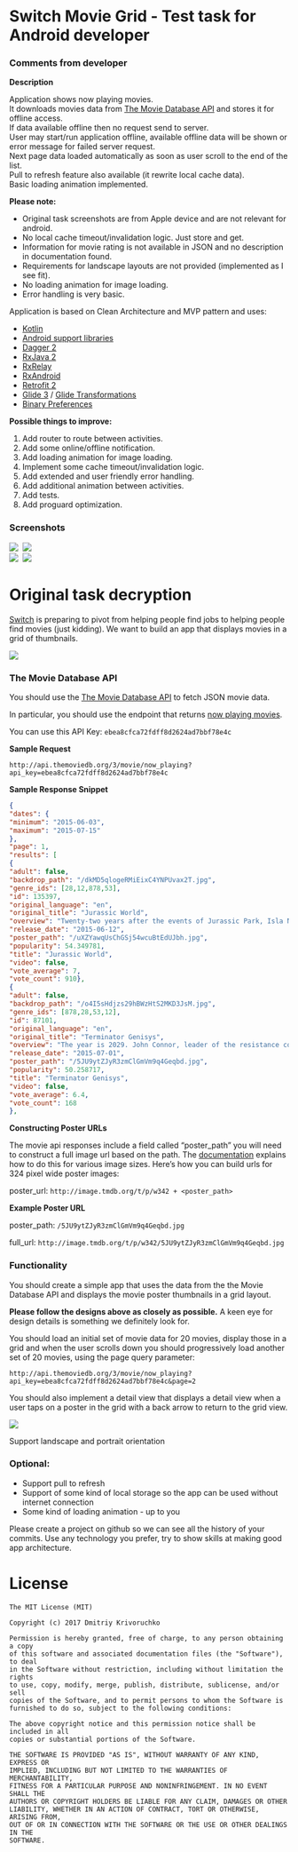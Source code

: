 # Switch Movie Grid - Test task for Android developer

### Comments from developer

**Description**

Application shows now playing movies.<br>
It downloads movies data from [The Movie Database API](http://docs.themoviedb.apiary.io/#) and stores it for offline access.<br>
If data available offline then no request send to server.<br>
User may start/run application offline, available offline data will be shown or error message for failed server request.<br>
Next page data loaded automatically as soon as user scroll to the end of the list.<br>
Pull to refresh feature also available (it rewrite local cache data).<br>
Basic loading animation implemented.

**Please note:**
* Original task screenshots are from Apple device and are not relevant for android.
* No local cache timeout/invalidation logic. Just store and get.
* Information for movie rating is not available in JSON and no description in documentation found.
* Requirements for landscape layouts are not provided (implemented as I see fit).
* No loading animation for image loading.
* Error handling is very basic.

Application is based on Clean Architecture and MVP pattern and uses:
* [Kotlin](https://kotlinlang.org)
* [Android support libraries](https://developer.android.com/topic/libraries/support-library/index.html)
* [Dagger 2](https://github.com/google/dagger)
* [RxJava 2](https://github.com/ReactiveX/RxJava)
* [RxRelay](https://github.com/JakeWharton/RxRelay)
* [RxAndroid](https://github.com/ReactiveX/RxAndroid)
* [Retrofit 2](https://github.com/square/retrofit)
* [Glide 3](https://github.com/bumptech/glide/tree/3.0) / [Glide Transformations](https://github.com/wasabeef/glide-transformations)
* [Binary Preferences](https://github.com/iamironz/binaryprefs)


**Possible things to improve:**

1. Add router to route between activities.
1. Add some online/offline notification.
1. Add loading animation for image loading.
1. Implement some cache timeout/invalidation logic.
1. Add extended and user friendly error handling.
1. Add additional animation between activities.
1. Add tests.
1. Add proguard optimization.

### Screenshots
![](screenshots/screenshot_1.jpg)&nbsp;
![](screenshots/screenshot_2.jpg)<br>
![](screenshots/screenshot_3.jpg)&nbsp;
![](screenshots/screenshot_4.jpg)

# Original task decryption
[Switch](https://www.switchapp.com/) is preparing to pivot from helping people find jobs to helping people find movies (just kidding). We want to build an app that displays movies in a grid of thumbnails.

![](screenshots/1.jpg)

### The Movie Database API

You should use the [The Movie Database API](http://docs.themoviedb.apiary.io/#) to fetch JSON movie data.

In particular, you should use the endpoint that returns [now playing movies](http://docs.themoviedb.apiary.io/#reference/movies/movienowplaying).

You can use this API Key: `ebea8cfca72fdff8d2624ad7bbf78e4c`

**Sample Request**

`http://api.themoviedb.org/3/movie/now_playing?api_key=ebea8cfca72fdff8d2624ad7bbf78e4c`

**Sample Response Snippet**
```json
{
"dates": {
"minimum": "2015-06-03",
"maximum": "2015-07-15"
},
"page": 1,
"results": [
{
"adult": false,
"backdrop_path": "/dkMD5qlogeRMiEixC4YNPUvax2T.jpg",
"genre_ids": [28,12,878,53],
"id": 135397,
"original_language": "en",
"original_title": "Jurassic World",
"overview": "Twenty-two years after the events of Jurassic Park, Isla Nublar now features a fully functioning dinosaur theme park, Jurassic World, as originally envisioned by John Hammond.",
"release_date": "2015-06-12",
"poster_path": "/uXZYawqUsChGSj54wcuBtEdUJbh.jpg",
"popularity": 54.349781,
"title": "Jurassic World",
"video": false,
"vote_average": 7,
"vote_count": 910},
{
"adult": false,
"backdrop_path": "/o4I5sHdjzs29hBWzHtS2MKD3JsM.jpg",
"genre_ids": [878,28,53,12],
"id": 87101,
"original_language": "en",
"original_title": "Terminator Genisys",
"overview": "The year is 2029. John Connor, leader of the resistance continues the war against the machines. At the Los Angeles offensive, John's fears of the unknown future begin to emerge when TECOM spies reveal a new plot by SkyNet that will attack him from both fronts; past and future, and will ultimately change warfare forever.",
"release_date": "2015-07-01",
"poster_path": "/5JU9ytZJyR3zmClGmVm9q4Geqbd.jpg",
"popularity": 50.258717,
"title": "Terminator Genisys",
"video": false,
"vote_average": 6.4,
"vote_count": 168
},
```

**Constructing Poster URLs**

The movie api responses include a field called “poster_path” you will need to construct a full image
url based on the path. The [documentation](http://docs.themoviedb.apiary.io/#reference/configuration/configuration) explains how to do this for various image sizes.
Here’s how you can build urls for 324 pixel wide poster images:

poster_url: `http://image.tmdb.org/t/p/w342 + <poster_path>`

**Example Poster URL**

poster_path: `/5JU9ytZJyR3zmClGmVm9q4Geqbd.jpg`

full_url: `http://image.tmdb.org/t/p/w342/5JU9ytZJyR3zmClGmVm9q4Geqbd.jpg`

### Functionality

You should create a simple app that uses the data from the the Movie Database API and displays the movie poster thumbnails in a grid layout.

**Please follow the designs above as closely as possible.** A keen eye for design details is something we definitely look for.

You should load an initial set of movie data for 20 movies, display those in a grid and when the user scrolls down you should progressively load another set of 20 movies, using the page query parameter:

`http://api.themoviedb.org/3/movie/now_playing?api_key=ebea8cfca72fdff8d2624ad7bbf78e4c&page=2`

You should also implement a detail view that displays a detail view when a user taps on a poster in the grid with a back arrow to return to the grid view.

![](screenshots/2.jpg)

Support landscape and portrait orientation

### Optional:
* Support pull to refresh
* Support of some kind of local storage so the app can be used without internet connection
* Some kind of loading animation - up to you

Please create a project on github so we can see all the history of your commits.
Use any technology you prefer, try to show skills at making good app architecture.

# License

```
The MIT License (MIT)

Copyright (c) 2017 Dmitriy Krivoruchko

Permission is hereby granted, free of charge, to any person obtaining a copy
of this software and associated documentation files (the "Software"), to deal
in the Software without restriction, including without limitation the rights
to use, copy, modify, merge, publish, distribute, sublicense, and/or sell
copies of the Software, and to permit persons to whom the Software is
furnished to do so, subject to the following conditions:

The above copyright notice and this permission notice shall be included in all
copies or substantial portions of the Software.

THE SOFTWARE IS PROVIDED "AS IS", WITHOUT WARRANTY OF ANY KIND, EXPRESS OR
IMPLIED, INCLUDING BUT NOT LIMITED TO THE WARRANTIES OF MERCHANTABILITY,
FITNESS FOR A PARTICULAR PURPOSE AND NONINFRINGEMENT. IN NO EVENT SHALL THE
AUTHORS OR COPYRIGHT HOLDERS BE LIABLE FOR ANY CLAIM, DAMAGES OR OTHER
LIABILITY, WHETHER IN AN ACTION OF CONTRACT, TORT OR OTHERWISE, ARISING FROM,
OUT OF OR IN CONNECTION WITH THE SOFTWARE OR THE USE OR OTHER DEALINGS IN THE
SOFTWARE.
```